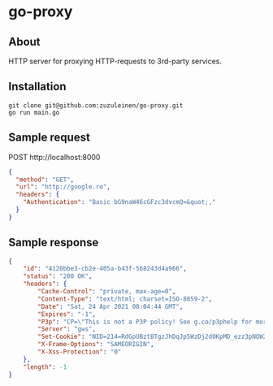 # go-proxy

## About

HTTP server for proxying HTTP-requests to 3rd-party services.

## Installation

```shell
git clone git@github.com:zuzuleinen/go-proxy.git
go run main.go
```

## Sample request

POST http://localhost:8000

```json
{
  "method": "GET",
  "url": "http://google.ro",
  "headers": {
  	"Authentication": "Basic bG9naW46cGFzc3dvcmQ=&quot;,"
  }
}
```

## Sample response

```json
{
	"id": "4120bbe3-cb2e-405a-b43f-568243d4a966",
	"status": "200 OK",
	"headers": {
		"Cache-Control": "private, max-age=0",
		"Content-Type": "text/html; charset=ISO-8859-2",
		"Date": "Sat, 24 Apr 2021 08:04:44 GMT",
		"Expires": "-1",
		"P3p": "CP=\"This is not a P3P policy! See g.co/p3phelp for more info.\"",
		"Server": "gws",
		"Set-Cookie": "NID=214=RdGpUBztBTgzJhDqJp5WzDj2d0KpMD_ezz3pNQW2bXF4Nxo0u_0IZTyAfnvGyaKTSTJEqp49aU4dTipgSrfCl4OKZlkYGCY8Z09HobNWUWNccBmE5RKkyWm8YGsMUH_jEMd8TUFGmSN7y63aVap5ZwAtULtdYjL6PUrKwiuT0XA; expires=Sun, 24-Oct-2021 08:04:44 GMT; path=/; domain=.google.ro; HttpOnly",
		"X-Frame-Options": "SAMEORIGIN",
		"X-Xss-Protection": "0"
	},
	"length": -1
}
```
